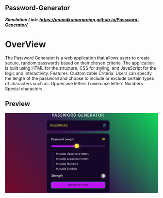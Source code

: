 
## Password-Generator
***Simulation Link: https://anandkumarprajap.github.io/Password-Generator/***

# OverView
The Password Generator is a web application that allows users to create secure, random passwords based on their chosen criteria. The application is built using HTML for the structure, CSS for styling, and JavaScript for the logic and interactivity.
Features:
Customizable Criteria: Users can specify the length of the password and choose to include or exclude certain types of characters such as:
Uppercase letters
Lowercase letters
Numbers
Special characters
## Preview
![Counter Screenshot](pass....png)

